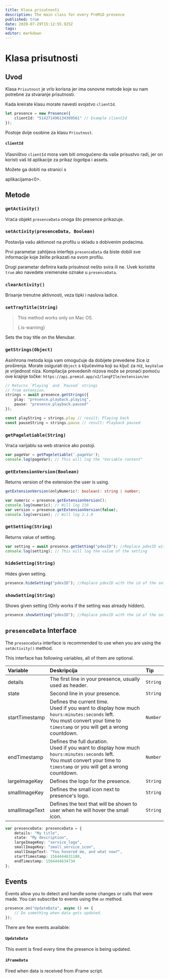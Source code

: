 ```yaml
---
title: Klasa prisutnosti
description: The main class for every PreMiD presence
published: true
date: 2020-07-29T15:12:55.925Z
tags:
editor: markdown
---
```


# Klasa prisutnosti

## Uvod

Klasa `Prisutnost` je vrlo korisna jer ima osnovne metode koje su nam potrebne za stvaranje prisutnosti.

 Kada kreirate klasu morate navesti svojstvo `clientId`.

```typescript
let presence = new Presence({
    clientId: "514271496134389561" // Example clientId
});
```

Postoje dvije osobine za klasu `Prisutnost`.

#### `clientId`

Vlasništvo `clientId` mora vam biti omogućeno da vaše prisustvo radi, jer on koristi vaš Id aplikacije za prikaz logotipa i assets.

Možete ga dobiti na stranici s

aplikacijama<0>.</p> 



## Metode



### `getActivity()`

Vraća objekt `presenceData` onoga što presence prikazuje.



### `setActivity(presenceData, Boolean)`

Postavlja vašu aktivnost na profilu u skladu s dobivenim podacima.

Prvi parametar zahtijeva interfejs `presenceData` da biste dobili sve informacije koje želite prikazati na svom profilu.

Drugi parametar definira kada prisutnost nešto svira ili ne. Uvek koristite `true` ako navedete vremenske oznake u `presenceData`.



### `clearActivity()`

Brisanje trenutne aktivnosti, veza tipki i naslova ladice.



### `setTrayTitle(String)`



> This method works only on Mac OS. 
> 
> {.is-warning}

Sets the tray title on the Menubar.



### `getStrings(Object)`

Asinhrona metoda koja vam omogućuje da dobijete prevedene žice iz proširenja. Morate osigurati `Object` s ključevima koji su ključ za niz, `keyValue` je vrijednost niza. Kompilacija prevedenih nizova može se pronaći pomoću ove krajnje točke: `https://api.premid.app/v2/langFIle/extension/en`



```typescript
// Returns `Playing` and `Paused` strings
// from extension.
strings = await presence.getStrings({
    play: "presence.playback.playing",
    pause: "presence.playback.paused"
});

const playString = strings.play // result: Playing back
const pauseString = strings.pause // result: Playback paused
```




### `getPageletiable(String)`

Vraća varijablu sa web stranice ako postoji.



```typescript
var pageVar = getPageletiable('.pageVar');
console.log(pageVar); // This will log the "Variable content"
```




### `getExtensionVersion(Boolean)`

Returns version of the extension the user is using.


```typescript
getExtensionVersion(onlyNumeric?: boolean): string | number;

var numeric = presence.getExtensionVersion();
console.log(numeric); // Will log 210
var version = presence.getExtensionVersion(false);
console.log(version); // Will log 2.1.0
```




### `getSetting(String)`

Returns value of setting.


```typescript
var setting = await presence.getSetting("pdexID"); //Replace pdexID with the id of the setting
console.log(setting); // This will log the value of the setting
```




### `hideSetting(String)`

Hides given setting.


```typescript
presence.hideSetting("pdexID"); //Replace pdexID with the id of the setting
```




### `showSetting(String)`

Shows given setting (Only works if the setting was already hidden).


```typescript
presence.showSetting("pdexID"); //Replace pdexID with the id of the setting
```




## `presenceData` Interface

The `presenceData` interface is recommended to use when you are using the `setActivity()` method.

This interface has following variables, all of them are optional.

<table>
  <thead>
    <tr>
      <th style="text-align:left">Variable</th>
      <th style="text-align:left">Deskripcija</th>
      <th style="text-align:left">Tip</th>
    </tr>
  </thead>
  <tbody>
    <tr>
      <td style="text-align:left">details</td>
      <td style="text-align:left">The first line in your presence, usually used as header.</td>
      <td style="text-align:left"><code>String</code>
      </td>
    </tr>
    <tr>
      <td style="text-align:left">state</td>
      <td style="text-align:left">Second line in your presence.</td>
      <td style="text-align:left"><code>String</code>
      </td>
    </tr>
    <tr>
      <td style="text-align:left">startTimestamp</td>
      <td style="text-align:left">Defines the current time.<br>
        Used if you want to display how much <code>hours:minutes:seconds</code> left.
          <br>You must convert your time to <code>timestamp</code> or you will get a wrong
          countdown.
      </td>
      <td style="text-align:left"><code>Number</code>
      </td>
    </tr>
    <tr>
      <td style="text-align:left">endTimestamp</td>
      <td style="text-align:left">Defines the full duration.
        <br>Used if you want to display how much <code>hours:minutes:seconds</code> left.
          <br>You must convert your time to <code>timestamp</code> or you will get a wrong
          countdown.
      </td>
      <td style="text-align:left"><code>Number</code>
      </td>
    </tr>
    <tr>
      <td style="text-align:left">largeImageKey</td>
      <td style="text-align:left">Defines the logo for the presence.</td>
      <td style="text-align:left"><code>String</code>
      </td>
    </tr>
    <tr>
      <td style="text-align:left">smallImageKey</td>
      <td style="text-align:left">Defines the small icon next to presence&apos;s logo.</td>
      <td style="text-align:left"><code>String</code>
      </td>
    </tr>
    <tr>
      <td style="text-align:left">smallImageText</td>
      <td style="text-align:left">Defines the text that will be shown to user when he will hover the small
        icon.</td>
      <td style="text-align:left"><code>String</code>
      </td>
    </tr>
  </tbody>
</table>

```typescript
var presenceData: presenceData = {
    details: "My title",
    state: "My description",
    largeImageKey: "service_logo",
    smallImageKey: "small_service_icon",
    smallImageText: "You hovered me, and what now?",
    startTimestamp: 1564444631188,
    endTimestamp: 1564444634734
};
```




## Events

Events allow you to detect and handle some changes or calls that were made. You can subscribe to events using the `on` method.



```typescript
presence.on("UpdateData", async () => {
    // Do something when data gets updated.
});
```


There are few events available:



#### `UpdateData`

This event is fired every time the presence is being updated.



#### `iFrameData`

Fired when data is received from iFrame script.
